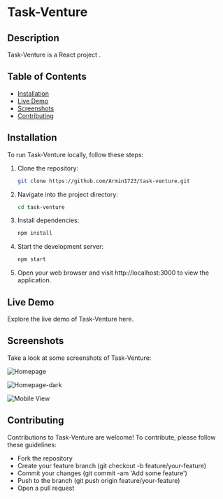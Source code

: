 # Task-Venture

## Description
Task-Venture is a React project .

## Table of Contents
- [Installation](#installation)
- [Live Demo](#live-demo)
- [Screenshots](#screenshots)
- [Contributing](#contributing)

## Installation
To run Task-Venture locally, follow these steps:

1. Clone the repository:
   ```sh
   git clone https://github.com/Armin1723/task-venture.git
   ```
2. Navigate into the project directory:

    ```sh
    cd task-venture
    ```

3. Install dependencies:

    ```sh
    npm install
    ```

4. Start the development server:

    ```sh
    npm start
    ```

5. Open your web browser and visit http://localhost:3000 to view the application.

## Live Demo

Explore the live demo of Task-Venture here.

## Screenshots

Take a look at some screenshots of Task-Venture:

![Homepage](/src/assets/homepage.jpg)

![Homepage-dark](/src/assets/homepage-dark.jpg)

![Mobile View](/src/assets/mobile-view.jpg)




## Contributing

Contributions to Task-Venture are welcome! To contribute, please follow these guidelines:

- Fork the repository
- Create your feature branch (git checkout -b feature/your-feature)
- Commit your changes (git commit -am 'Add some feature')
- Push to the branch (git push origin feature/your-feature)
- Open a pull request